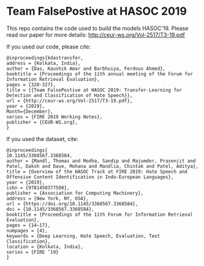 # Team FalsePostive at HASOC 2019

This repo contains the code used to build the models HASOC'19.
Please read our paper for more details: http://ceur-ws.org/Vol-2517/T3-19.pdf

If you used our code, please cite:
```
@inproceedings{kdastransfer,
address = {Kolkata, India},
author = {Das, Kaushik Amar and Barbhuiya, Ferdous Ahmed},
booktitle = {Proceedings of the 11th annual meeting of the Forum for Information Retrieval Evaluation},
pages = {320-327},
title = {{Team FalsePostive at HASOC 2019: Transfer-Learning for Detection and Classification of Hate Speech}},
url = {http://ceur-ws.org/Vol-2517/T3-19.pdf},
year = {2019},
Month={December},
series = {FIRE 2019 Working Notes},
publisher = {CEUR-WS.org},
}
```



If you used the dataset, cite:

```
@inproceedings{
10.1145/3368567.3368584, 
author = {Mandl, Thomas and Modha, Sandip and Majumder, Prasenjit and Patel, Daksh and Dave, Mohana and Mandlia, Chintak and Patel, Aditya},
title = {Overview of the HASOC Track at FIRE 2019: Hate Speech and Offensive Content Identification in Indo-European Languages},
year = {2019}, 
isbn = {9781450377508}, 
publisher = {Association for Computing Machinery}, 
address = {New York, NY, USA}, 
url = {https://doi.org/10.1145/3368567.3368584}, 
doi = {10.1145/3368567.3368584}, 
booktitle = {Proceedings of the 11th Forum for Information Retrieval Evaluation}, 
pages = {14–17}, 
numpages = {4}, 
keywords = {Deep Learning, Hate Speech, Evaluation, Text Classification}, 
location = {Kolkata, India}, 
series = {FIRE ’19} 
}
```